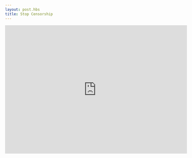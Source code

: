 ```yaml
--- 
layout: post.hbs
title: Stop Censorship
---
```


<iframe src="http://player.vimeo.com/video/31100268?byline=0&amp;portrait=0" width="600" height="425" style="border:0"> </iframe>